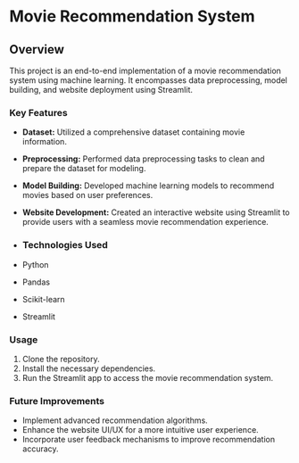 # Movie Recommendation System

## Overview
This project is an end-to-end implementation of a movie recommendation system using machine learning. It encompasses data preprocessing, model building, and website deployment using Streamlit.

### Key Features

- **Dataset:** Utilized a comprehensive dataset containing movie information.
- **Preprocessing:** Performed data preprocessing tasks to clean and prepare the dataset for modeling.
- **Model Building:** Developed machine learning models to recommend movies based on user preferences.
- **Website Development:** Created an interactive website using Streamlit to provide users with a seamless movie recommendation experience.

- ### Technologies Used

- Python
- Pandas
- Scikit-learn
- Streamlit

### Usage

1. Clone the repository.
2. Install the necessary dependencies.
3. Run the Streamlit app to access the movie recommendation system.

### Future Improvements

- Implement advanced recommendation algorithms.
- Enhance the website UI/UX for a more intuitive user experience.
- Incorporate user feedback mechanisms to improve recommendation accuracy.
